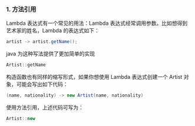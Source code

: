 ### 1. 方法引用

Lambda 表达式有一个常见的用法：Lambda 表达式经常调用参数。比如想得到艺术家的姓名，Lambda 的表达式如下：

```java
artist -> artist.getName();
```

java 为这种写法提供了更加简单的实现

```java
Artist::getName
```

构造函数也有同样的缩写形式，如果你想使用 Lambda 表达式创建一个 Artist 对象，可能会写出如下代码：

```java
(name, nationality) -> new Artist(name, nationality)
```

使用方法引用，上述代码可写为：

```java
Artist::new
```

